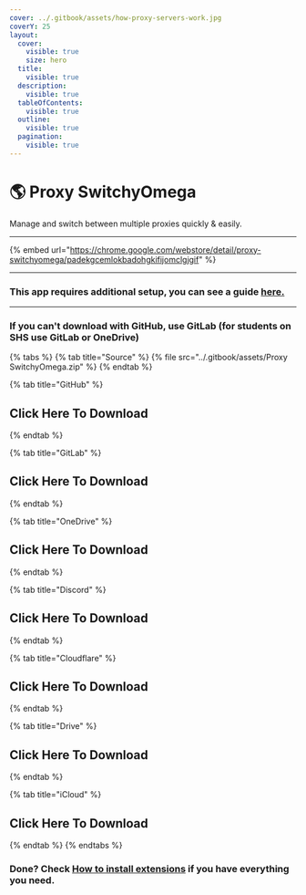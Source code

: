 ```yaml
---
cover: ../.gitbook/assets/how-proxy-servers-work.jpg
coverY: 25
layout:
  cover:
    visible: true
    size: hero
  title:
    visible: true
  description:
    visible: true
  tableOfContents:
    visible: true
  outline:
    visible: true
  pagination:
    visible: true
---
```


# 🌎 Proxy SwitchyOmega

Manage and switch between multiple proxies quickly & easily.

***

{% embed url="https://chrome.google.com/webstore/detail/proxy-switchyomega/padekgcemlokbadohgkifijomclgjgif" %}

***

### This app requires additional setup, you can see a guide [here.](../list-of-proxies-p2p-not-working/setup-proxies-on-proxy-switchomega.md)

***

### If you can't download with GitHub, use GitLab (for students on SHS use GitLab or OneDrive)

{% tabs %}
{% tab title="Source" %}
{% file src="../.gitbook/assets/Proxy SwitchyOmega.zip" %}
{% endtab %}

{% tab title="GitHub" %}
## Click Here To Download
{% endtab %}

{% tab title="GitLab" %}
## Click Here To Download
{% endtab %}

{% tab title="OneDrive" %}
## Click Here To Download
{% endtab %}

{% tab title="Discord" %}
## Click Here To Download
{% endtab %}

{% tab title="Cloudflare" %}
## Click Here To Download
{% endtab %}

{% tab title="Drive" %}
## Click Here To Download
{% endtab %}

{% tab title="iCloud" %}
## Click Here To Download
{% endtab %}
{% endtabs %}

### Done? Check [How to install extensions](../how-to-install/how-to-install-extension-on-another-browser.md) if you have everything you need.

